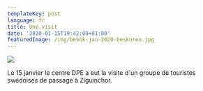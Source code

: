 ```yaml
---
templateKey: post
language: fr
title: Une visit
date: '2020-01-15T19:42:00+01:00'
featuredImage: /img/besök-jan-2020-beskuren.jpg
---
```

![](/img/besök-jan-2020-beskuren.jpg)

Le 15 janvier le centre DPE a eut la visite d´un groupe de touristes swédoises de passage à Ziguinchor.
